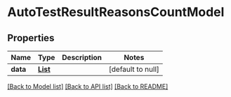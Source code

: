 # AutoTestResultReasonsCountModel
## Properties

| Name | Type | Description | Notes |
|------------ | ------------- | ------------- | -------------|
| **data** | [**List**](AutoTestResultReasonsCountItemModel.md) |  | [default to null] |

[[Back to Model list]](../README.md#documentation-for-models) [[Back to API list]](../README.md#documentation-for-api-endpoints) [[Back to README]](../README.md)

